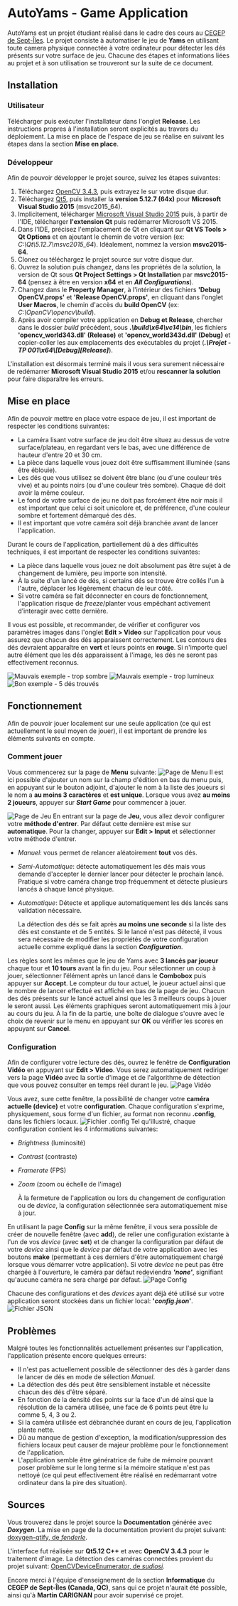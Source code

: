 
# AutoYams - Game Application

AutoYams est un projet étudiant réalisé dans le cadre des cours au [CEGEP de Sept-Îles](https://cegepsi.ca/).
Le projet consiste à automatiser le jeu de **Yams** en utilisant toute camera physique connectée à votre ordinateur pour détecter les dés présents sur votre surface de jeu.
Chacune des étapes et informations liées au projet et à son utilisation se trouveront sur la suite de ce document.

## Installation

### Utilisateur

Télécharger puis exécuter l'installateur dans l'onglet **Release**.
Les instructions propres à l'installation seront explicités au travers du déploiement.
La mise en place de l'espace de jeu se réalise en suivant les étapes dans la section **Mise en place**.

### Développeur

Afin de pouvoir développer le projet source, suivez les étapes suivantes:

1. Téléchargez [OpenCV 3.4.3](https://github.com/opencv/opencv/archive/3.4.3.zip), puis extrayez le sur votre disque dur.
2. Téléchargez [Qt5](https://www.qt.io/download-thank-you?hsLang=en), puis installer la **version 5.12.7 (64x)** pour **Microsoft Visual Studio 2015** (msvc2015_64).
3. Implicitement, télécharger [Microsoft Visual Studio 2015](https://my.visualstudio.com/Downloads?q=visual%20studio%202015&wt.mc_id=o~msft~vscom~older-downloads) puis, à partir de l'IDE, télécharger **l'extension Qt** puis redémarrer Microsoft VS 2015.
4. Dans l'IDE, précisez l'emplacement de  Qt en cliquant sur **Qt VS Tools > Qt Options** et en ajoutant le chemin de votre version (ex: *C:\Qt\5.12.7\msvc2015_64*). Idéalement, nommez la version **msvc2015-64**.
5. Clonez ou téléchargez le projet source sur votre disque dur.
6. Ouvrez la solution puis changez, dans les propriétés de la solution, la version de Qt sous **Qt Project Settings > Qt Installation** par **msvc2015-64** (pensez à être en version **x64** et en **_All Configurations_**).
7. Changez dans le **Property Manager**, à l'intérieur des fichiers **'Debug OpenCV.props'** et **'Release OpenCV.props'**, en cliquant dans l'onglet **User Macros**, le chemin d'accès du **build OpenCV** (ex: *C:\OpenCV\opencv\build*).
8. Après avoir compiler votre application en **Debug et Release**, chercher dans le dossier *build* précédent, sous **_\.\build\x64\vc14\bin_**, les fichiers **'opencv_world343.dll' (Release)** et **'opencv_world343d.dll' (Debug)** et copier-coller les aux emplacements des exécutables du projet (**_\.\Projet - TP 001\x64\\[Debug][Release]_**).

L'installation est désormais terminé mais il vous sera surement nécessaire de redémarrer **Microsoft Visual Studio 2015** et/ou **rescanner la solution** pour faire disparaître les erreurs.

## Mise en place

Afin de pouvoir mettre en place votre espace de jeu, il est important de respecter les conditions suivantes:
* La caméra lisant votre surface de jeu doit être situez au dessus de votre surface/plateau, en regardant vers le bas, avec une différence de hauteur d'entre 20 et 30 cm.
* La pièce dans laquelle vous jouez doit être suffisamment illuminée (sans être éblouie).
* Les dés que vous utilisez se doivent être blanc (ou d'une couleur très vive) et au points noirs (ou d'une couleur très sombre). Chaque dé doit avoir la même couleur.
* Le fond de votre surface de jeu ne doit pas forcément être noir mais il est important que celui ci soit unicolore et, de préférence, d'une couleur sombre et fortement démarqué des dés.
* Il est important que votre caméra soit déjà branchée avant de lancer l'application.

Durant le cours de l'application, partiellement dû à des difficultés techniques, il est important de respecter les conditions suivantes:
* La pièce dans laquelle vous jouez ne doit absolument pas être sujet à de changement de lumière, peu importe son intensité.
* À la suite d'un lancé de dés, si certains dés se trouve être collés l'un à l'autre, déplacer les légèrement chacun de leur côté.
* Si votre caméra se fait déconnecter en cours de fonctionnement, l'application risque de *freeze*/planter vous empêchant activement d’interagir avec cette dernière.

Il vous est possible, et recommander, de vérifier et configurer vos paramètres images dans l'onglet **Edit > Video** sur l'application pour vous assurez que chacun des dés apparaissent correctement. Les contours des dés devraient apparaître en **vert** et leurs points en **rouge**. Si n'importe quel autre élément que les dés apparaissent à l'image, les dés ne seront pas effectivement reconnus.

![Mauvais exemple - trop sombre](/Images/bad-example-1.png)
![Mauvais exemple - trop lumineux](/Images/bad-example-2.png)
![Bon exemple - 5 dés trouvés](/Images/good-example.png)

## Fonctionnement

Afin de pouvoir jouer localement sur une seule application (ce qui est actuellement le seul moyen de jouer), il est important de prendre les éléments suivants en compte.

### Comment jouer

Vous commencerez sur la page de **Menu** suivante:
![Page de Menu](/Images/menu.png)
Il est ici possible d'ajouter un nom sur la champ d'édition en bas du menu puis, en appuyant sur le bouton adjoint, d'ajouter le nom à la liste des joueurs si le nom a **au moins 3 caractères** et **est unique**.
Lorsque vous avez **au moins 2 joueurs**, appuyer sur **_Start Game_** pour commencer à jouer.

![Page de Jeu](/Images/game.png)
En entrant sur la page de **Jeu**, vous allez devoir configurer votre **méthode d'entrer**.
Par défaut cette dernière est mise sur **automatique**. Pour la changer, appuyer sur **Edit > Input** et sélectionner votre méthode d'entrer.
* *Manuel*: vous permet de relancer aléatoirement **tout** vos dés.
* *Semi-Automatique*: détecte automatiquement les dés mais vous demande d'accepter le dernier lancer pour détecter le prochain lancé. Pratique si votre caméra change trop fréquemment et détecte plusieurs lancés à chaque lancé physique.
* *Automatique*: Détecte et applique automatiquement les dés lancés sans validation nécessaire.

	La détection des dés se fait après **au moins une seconde** si la liste des dés est constante et de 5 entités. Si le lancé n'est pas détecté, il vous sera nécessaire de modifier les propriétés de votre configuration actuelle comme expliqué dans la section **_Configuration_**.

Les règles sont les mêmes que le jeu de Yams avec **3 lancés par joueur** chaque tour et **10 tours** avant la fin du jeu.
Pour sélectionner un coup à jouer, sélectionner l’élément après un lancé dans le **Combobox** puis appuyer sur **Accept**.
Le compteur du tour actuel, le joueur actuel ainsi que le nombre de lancer effectué est affiché en bas de la page de jeu. Chacun des dés présents sur le lancé actuel ainsi que les 3 meilleurs coups à jouer le seront aussi.
Les éléments graphiques seront automatiquement mis à jour au cours du jeu.
À la fin de la partie, une boîte de dialogue s'ouvre avec le choix de revenir sur le menu en appuyant sur **OK** ou vérifier les scores en appuyant sur **Cancel**.

### Configuration

Afin de configurer votre lecture des dés, ouvrez le fenêtre de **Configuration Vidéo** en appuyant sur **Edit > Video**. Vous serez automatiquement rediriger vers la page **Vidéo** avec la sortie d'image et de l'algorithme de détection que vous pouvez consulter en temps réel durant le jeu.
![Page Vidéo](/Images/video.png)

Vous avez, sure cette fenêtre, la possibilité de changer votre **caméra actuelle (device)** et votre **configuration**. Chaque configuration s'exprime, physiquement, sous forme d'un fichier, au format non reconnu **.config**, dans les fichiers locaux.
![Fichier .config](/Images/file.png)
Tel qu'illustré, chaque configuration contient les 4 informations suivantes:
* *Brightness* (luminosité)
* *Contrast* (contraste)
* *Framerate* (FPS)
* *Zoom* (zoom ou échelle de l'image)

	À la fermeture de l'application ou lors du changement de configuration ou de *device*, la configuration sélectionnée sera automatiquement mise à jour.

En utilisant la page **Config** sur la même fenêtre, il vous sera possible de créer de nouvelle fenêtre (avec **add**), de relier une configuration existante à l'un de vos *device* (avec **set**) et de changer la configuration par défaut de votre *device* ainsi que le *device* par défaut de votre application avec les boutons **make** (permettant à ces derniers d'être automatiquement chargé lorsque vous démarrer votre application). Si votre *device* ne peut pas être chargée à l'ouverture, le caméra par défaut redeviendra **_'none'_**, signifiant qu'aucune caméra ne sera chargé par défaut.
![Page Config](/Images/config.png)

Chacune des configurations et des *devices* ayant déjà été utilisé sur votre application seront stockées dans un fichier local: **'_config.json_'**.
![Fichier JSON](/Images/json.png)

## Problèmes

Malgré toutes les fonctionnalités actuellement présentes sur l'application, l'application présente encore quelques erreurs:
* Il n'est pas actuellement possible de sélectionner des dés à garder dans le lancer de dés en mode de sélection *Manuel*.
* La détection des dés peut être sensiblement instable et nécessite chacun des dés d'être séparé.
* En fonction de la densité des points sur la face d'un dé ainsi que la résolution de la caméra utilisée, une face de 6 points peut être lu comme 5, 4, 3 ou 2.
* Si la caméra utilisée est débranchée durant en cours de jeu, l'application plante nette.
* Dû au manque de gestion d'exception, la modification/suppression des fichiers locaux peut causer de majeur problème pour le fonctionnement de l'application.
* L'application semble être génératrice de fuite de mémoire pouvant poser problème sur le long terme si la mémoire statique n'est pas nettoyé (ce qui peut effectivement être réalisé en redémarrant votre ordinateur dans la pire des situation).

## Sources

Vous trouverez dans le projet source la **Documentation** générée avec **_Doxygen_**.
La mise en page de la documentation provient du projet suivant: [doxygen-qtify, de *fenderle*](https://github.com/fenderle/doxygen-qtify).

L'interface fut réalisée sur **Qt5.12 C++** et avec **OpenCV 3.4.3** pour le traitement d'image.
La détection des caméras connectées provient du projet suivant: [OpenCVDeviceEnumerator, de *sudiosi*](https://github.com/studiosi/OpenCVDeviceEnumerator).

Encore merci à l'équipe d'enseignement de la section **Informatique** du **CEGEP de Sept-Îles (Canada, QC)**, sans qui ce projet n'aurait été possible, ainsi qu'à **Martin CARIGNAN** pour avoir supervisé ce projet.